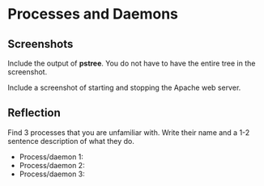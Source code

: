 # Processes and Daemons

## Screenshots

Include the output of **pstree**. You do not have to have the entire tree in the screenshot.

Include a screenshot of starting and stopping the Apache web server.

## Reflection

Find 3 processes that you are unfamiliar with. Write their name and a 1-2 sentence description of what they do.

* Process/daemon 1:
* Process/daemon 2:
* Process/daemon 3:
